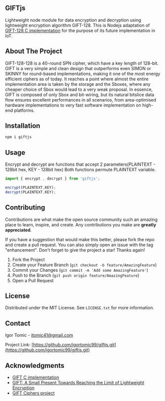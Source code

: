 ## GIFTjs

Lightweight node module for data encryption and decryption using lightweight encryption algorithm GIFT-128.
This is Nodejs adaptation of [GIFT-128 C implementation](https://giftcipher.github.io/gift/) for the purpose of its future implementation in IoT.

<!-- ABOUT THE PROJECT -->
## About The Project

GIFT-128-128 is a 40-round SPN cipher, which have a key length of 128-bit.
GIFT is a very simple and clean design that outperforms even SIMON or SKINNY for round-based implementations, making it one of the most
energy efficient ciphers as of today. It reaches a point where almost
the entire implementation area is taken by the storage and the Sboxes,
where any cheaper choice of Sbox would lead to a very weak proposal.
In essence, GIFT is composed of only Sbox and bit-wiring, but its natural
bitslice data flow ensures excellent performances in all scenarios, from
area-optimised hardware implementations to very fast software implementation on high-end platforms.

## Installation

   ```sh
   npm i giftjs
   ```
   
## Usage

Encrypt and decrypt are functions that accept 2 parameters(PLAINTEXT - 128bit hex, KEY - 128bit hex)
Both functions permute PLAINTEXT variable.
```js
import { encrypt , decrypt } from 'giftjs';

encrypt(PLAINTEXT,KEY);
decrypt(PLAINTEXT,KEY);

```


<!-- CONTRIBUTING -->
## Contributing

Contributions are what make the open source community such an amazing place to learn, inspire, and create. Any contributions you make are **greatly appreciated**.

If you have a suggestion that would make this better, please fork the repo and create a pull request. You can also simply open an issue with the tag "enhancement".
Don't forget to give the project a star! Thanks again!

1. Fork the Project
2. Create your Feature Branch (`git checkout -b feature/AmazingFeature`)
3. Commit your Changes (`git commit -m 'Add some AmazingFeature'`)
4. Push to the Branch (`git push origin feature/AmazingFeature`)
5. Open a Pull Request

<!-- LICENSE -->
## License

Distributed under the MIT License. See `LICENSE.txt` for more information.

<!-- CONTACT -->
## Contact

Igor Tomic - itomic41@gmail.com

Project Link: [https://github.com/igortomic99/giftjs.git](https://github.com/igortomic99/giftjs.git)

<!-- ACKNOWLEDGMENTS -->
## Acknowledgments

* [GIFT C implementation](https://github.com/giftcipher/gift)
* [GIFT: A Small Present
Towards Reaching the Limit of Lightweight Encryption](https://eprint.iacr.org/2017/622.pdf)
* [GIFT Ciphers project](https://giftcipher.github.io/gift/)
